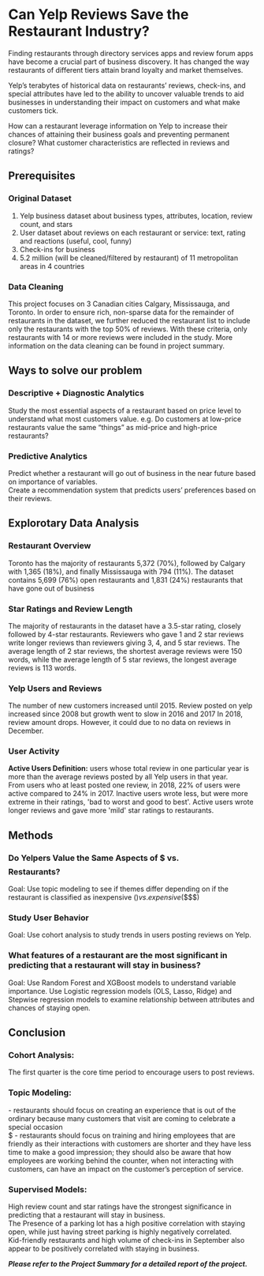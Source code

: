 # Can Yelp Reviews Save the Restaurant Industry?

Finding restaurants through directory services apps and review forum apps have become a crucial part of business discovery. It has changed the way restaurants of different tiers attain brand loyalty and market themselves.   

Yelp’s terabytes of historical data on restaurants’ reviews, check-ins, and special attributes have led to the ability to uncover valuable trends to aid businesses in understanding their impact on customers and what make customers tick.   

How can a restaurant leverage information on Yelp to increase their chances of attaining their business goals and preventing permanent closure? What customer characteristics are reflected in reviews and ratings?

## Prerequisites

### Original Dataset
1. Yelp business dataset about business types, attributes, location,  review count, and stars 
2. User dataset about reviews on each restaurant or service: text, rating and reactions (useful, cool, funny)
3. Check-ins for business
4. 5.2 million (will be cleaned/filtered by restaurant) of 11 metropolitan areas in 4 countries

### Data Cleaning

This project focuses on 3 Canadian cities Calgary, Mississauga, and Toronto. In order to ensure rich, non-sparse data for the remainder of restaurants in the dataset, we further reduced the restaurant list to include only the restaurants with the top 50% of reviews. With these criteria, only restaurants with 14 or more reviews were included in the study. More information on the data cleaning can be found in project summary. 

## Ways to solve our problem
### Descriptive + Diagnostic Analytics
Study the most essential aspects of a restaurant based on price level to understand what most customers value.
e.g. Do customers at low-price restaurants value the same “things” as mid-price and high-price restaurants?

### Predictive Analytics
Predict whether a restaurant will go out of business in the near future based on importance of variables. <br>
Create a recommendation system that predicts users’ preferences based on their reviews. 

## Explorotary Data Analysis

### Restaurant Overview
Toronto has the majority of restaurants 5,372 (70%), followed by Calgary with 1,365 (18%), and finally Mississauga with 794 (11%).
The dataset contains 5,699 (76%) open restaurants and 1,831 (24%) restaurants that have gone out of business

### Star Ratings and Review Length
The majority of restaurants in the dataset have a 3.5-star rating, closely followed by 4-star restaurants.
Reviewers who gave 1 and 2 star reviews write longer reviews than reviewers giving 3, 4, and 5 star reviews.
The average length of 2 star reviews, the shortest average reviews were 150 words, while the average length of 5 star reviews, the longest average reviews is 113 words.

### Yelp Users and Reviews
The number of new customers increased until 2015. Review posted on yelp increased since 2008 but growth went to slow in 2016 and 2017
In 2018,  review amount drops. However, it could due to no data on reviews in December.

### User Activity
**Active Users Definition:** users whose total review in one particular year is more than the average reviews posted by all Yelp users in that year. <br>
From users who at least posted one review, in 2018, 22% of users were active compared to 24% in 2017.
Inactive users wrote less, but were more extreme in their ratings, 'bad to worst and good to best'.
Active users wrote longer reviews and gave more 'mild' star ratings to restaurants. 

## Methods
### Do Yelpers Value the Same Aspects of $ vs. $$$$ Restaurants?
Goal: Use topic modeling to see if themes differ depending on if the restaurant is classified as inexpensive ($) vs. expensive ($$$$)

### Study User Behavior
Goal: Use cohort analysis to study trends in users posting reviews on Yelp.

### What features of a restaurant are the most significant in predicting that a restaurant will stay in business?
Goal: Use Random Forest and XGBoost models to understand variable importance. Use Logistic regression models (OLS, Lasso, Ridge) and Stepwise regression models to examine relationship between attributes and chances of staying open.

## Conclusion
### Cohort Analysis:
The first quarter is the core time period to encourage users to post reviews. 
### Topic Modeling:
$$$$ - restaurants should focus on creating an experience that is out of the ordinary  because many customers that visit are coming to celebrate a special occasion <br>
$ - restaurants should focus on training and hiring employees that are friendly as their interactions with customers are shorter and they have less time to make a good impression; they should also be aware that how employees are working behind the counter, when not interacting with customers, can have an impact on the customer’s perception of service. 
### Supervised Models:
High review count and star ratings have the strongest significance in predicting that a restaurant will stay in business. <br>
The Presence of a parking lot has a high positive correlation with staying open, while just having street parking is highly negatively correlated. <br>
Kid-friendly restaurants and high volume of check-ins in September also appear to be positively correlated with staying in business. <br>

***Please refer to the Project Summary for a detailed report of the project.***





